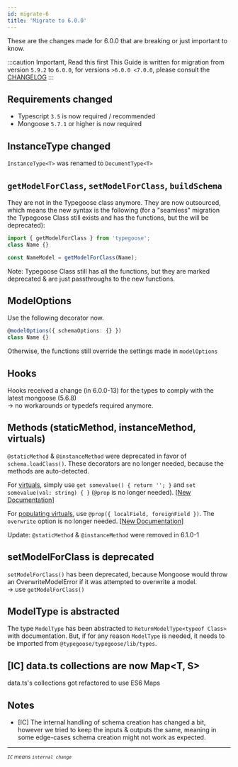 ```yaml
---
id: migrate-6
title: 'Migrate to 6.0.0'
---
```


These are the changes made for 6.0.0 that are breaking or just important to know.

:::caution Important, Read this first
This Guide is written for migration from version `5.9.2` to `6.0.0`, for versions `>6.0.0 <7.0.0`, please consult the [CHANGELOG](https://github.com/typegoose/typegoose/blob/master/CHANGELOG.md)
:::

## Requirements changed

- Typescript `3.5` is now required / recommended
- Mongoose `5.7.1` or higher is now required

## InstanceType changed

`InstanceType<T>` was renamed to `DocumentType<T>`

## `getModelForClass`, `setModelForClass`, `buildSchema`

They are not in the Typegoose class anymore. They are now outsourced, which means the new syntax is the following (for a "seamless" migration the Typegoose Class still exists and has the functions, but the will be deprecated):

```ts
import { getModelForClass } from 'typegoose';
class Name {}

const NameModel = getModelForClass(Name);
```

Note: Typegoose Class still has all the functions, but they are marked deprecated & are just passthroughs to the new functions.

## ModelOptions

Use the following decorator now.

```ts
@modelOptions({ schemaOptions: {} })
class Name {}
```

Otherwise, the functions still override the settings made in `modelOptions`

## Hooks

Hooks received a change (in 6.0.0-13) for the types to comply with the latest mongoose (5.6.8)  
-> no workarounds or typedefs required anymore.

## Methods (staticMethod, instanceMethod, virtuals)

`@staticMethod` & `@instanceMethod` were deprecated in favor of `schema.loadClass()`. These decorators are no longer needed, because the methods are auto-detected.

For [virtuals](https://mongoosejs.com/docs/tutorials/virtuals.html), simply use `get somevalue() { return ''; }` and `set somevalue(val: string) { }` (`@prop` is no longer needed). [[New Documentation](api/virtuals.md#get--set)]

For [populating virtuals](https://mongoosejs.com/docs/tutorials/virtuals.html#populate), use `@prop({ localField, foreignField })`. The `overwrite` option is no longer needed. [[New Documentation](api/virtuals.md#virtual-populate)]

Update: `@staticMethod` & `@instanceMethod` were removed in 6.1.0-1

## setModelForClass is deprecated

`setModelForClass()` has been deprecated, because Mongoose would throw an OverwriteModelError if it was attempted to overwrite a model.  
-> use `getModelForClass()`

## ModelType is abstracted

The type `ModelType` has been abstracted to `ReturnModelType<typeof Class>` with documentation. But, if for any reason `ModelType` is needed, it needs to be imported from `@typegoose/typegoose/lib/types`.

## [IC] data.ts collections are now Map<T, S>

data.ts's collections got refactored to use ES6 Maps

## Notes

- [IC] The internal handling of schema creation has changed a bit, however we tried to keep the inputs & outputs the same, meaning in some edge-cases schema creation might not work as expected.

---

<sub>*`IC` means `internal change`*</sub>
